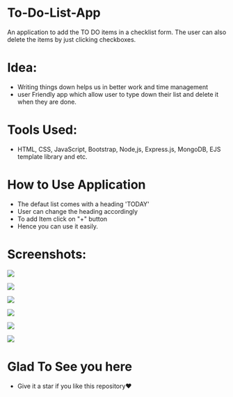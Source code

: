 # To-Do-List-App
An application to add the TO DO items in a checklist form. The user can also delete the items by just clicking checkboxes.

# Idea:
* Writing things down helps us in better work and time management
* user Friendly app which allow user to type down their list and delete it when they are done.

# Tools Used:
* HTML, CSS, JavaScript, Bootstrap, Node,js, Express.js, MongoDB, EJS template library and etc.

# How to Use Application
* The defaut list comes with a heading 'TODAY'
*  User can change the heading accordingly
*  To add Item click on "+" button
*  Hence you can use it easily.

# Screenshots:
![](images/item-deleted.png)

![](images/default.png)

![](images/type-list.png)

![](images/strikethrough.png)

![](images/item-deleted.png)

![](images/work-list.png) 

# Glad To See you here
* Give it a star if you like this repository❤

